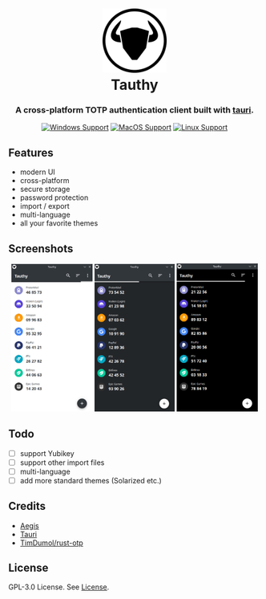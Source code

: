 <h1 align="center">
  <img src="./assets/tauthy_bordered.png" alt="Tauthy" width="128" />
  <br>
  <div>Tauthy</div>
</h1>

<h3 align="center">
A cross-platform TOTP authentication client built with <a href="https://github.com/tauri-apps/tauri">tauri</a>.
</h3>

<div align="center">
  
[![Windows Support](https://img.shields.io/badge/Windows-0078D6?style=flat&logo=windows&logoColor=white)](https://github.com/pwltr/tauthy/releases)
[![MacOS Support](https://img.shields.io/badge/MACOS-adb8c5?style=flat&logo=macos&logoColor=white)](https://github.com/pwltr/tauthy/releases)
[![Linux Support](https://img.shields.io/badge/linux-1793D1?style=flat&logo=linux&logoColor=white)](https://github.com/pwltr/tauthy/releases)

</div>

## Features

- modern UI
- cross-platform
- secure storage
- password protection
- import / export
- multi-language
- all your favorite themes

## Screenshots

<div align="center">
  <img src="./screenshots/light1.png" alt="light1" width="32%" />
  <img src="./screenshots/dark1.png" alt="dark1" width="31.9%" />
  <img src="./screenshots/black1.png" alt="black1" width="32%" />
</div>

## Todo

- [ ] support Yubikey
- [ ] support other import files
- [ ] multi-language
- [ ] add more standard themes (Solarized etc.)

## Credits

- [Aegis](https://github.com/beemdevelopment/Aegis)
- [Tauri](https://tauri.studio)
- [TimDumol/rust-otp](https://github.com/TimDumol/rust-otp)

## License

GPL-3.0 License. See [License](./LICENSE).
